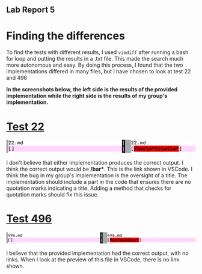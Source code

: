 ## Lab Report 5

# Finding the differences 
To find the tests with different results, I used `vimdiff` after running a bash for loop and putting the results in a .txt file. This made the search much more autonomous and easy. By doing this process, I found that the two implementations differed in many files, but I have chosen to look at test 22 and 496

**In the screenshots below, the left side is the results of the provided implementation while the right side is the results of my group's implementation.**
    
# [Test 22](https://github.com/nidhidhamnani/markdown-parser/blob/main/test-files/22.md)

![](22.png)

I don't believe that either implementation produces the correct output. I think the correct output would be **/bar\***. This is the link shown in VSCode. I think the bug in my group's implementation is the oversight of a title. The implementation should include a part in the code that ensures there are no quotation marks indicating a title. Adding a method that checks for quotation marks should fix this issue. 

# [Test 496](https://github.com/nidhidhamnani/markdown-parser/blob/main/test-files/496.md)

![](496.png)

I believe that the provided implementation had the correct output, with no links. When I look at the preview of this file in VSCode, there is no link shown.
